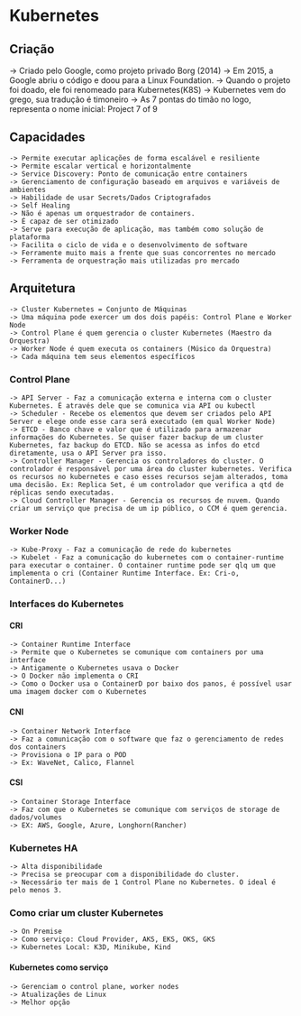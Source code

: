 # Kubernetes

## Criação
 -> Criado pelo Google, como projeto privado Borg (2014)
 -> Em 2015, a Google abriu o código e doou para a Linux Foundation.
 -> Quando o projeto foi doado, ele foi renomeado para Kubernetes(K8S)
 -> Kubernetes vem do grego, sua tradução é timoneiro
 -> As 7 pontas do timão no logo, representa o nome inicial: Project 7 of 9

## Capacidades
    -> Permite executar aplicações de forma escalável e resiliente
    -> Permite escalar vertical e horizontalmente
    -> Service Discovery: Ponto de comunicação entre containers
    -> Gerenciamento de configuração baseado em arquivos e variáveis de ambientes
    -> Habilidade de usar Secrets/Dados Criptografados
    -> Self Healing
    -> Não é apenas um orquestrador de containers. 
    -> É capaz de ser otimizado
    -> Serve para execução de aplicação, mas também como solução de plataforma
    -> Facilita o ciclo de vida e o desenvolvimento de software
    -> Ferramente muito mais a frente que suas concorrentes no mercado
    -> Ferramenta de orquestração mais utilizadas pro mercado

## Arquitetura
    -> Cluster Kubernetes = Conjunto de Máquinas
    -> Uma máquina pode exercer um dos dois papéis: Control Plane e Worker Node
    -> Control Plane é quem gerencia o cluster Kubernetes (Maestro da Orquestra)
    -> Worker Node é quem executa os containers (Músico da Orquestra)
    -> Cada máquina tem seus elementos específicos

### Control Plane
    -> API Server - Faz a comunicação externa e interna com o cluster Kubernetes. É através dele que se comunica via API ou kubectl
    -> Scheduler - Recebe os elementos que devem ser criados pelo API Server e elege onde esse cara será executado (em qual Worker Node)
    -> ETCD - Banco chave e valor que é utilizado para armazenar informações do Kubernetes. Se quiser fazer backup de um cluster Kubernetes, faz backup do ETCD. Não se acessa as infos do etcd diretamente, usa o API Server pra isso.
    -> Controller Manager - Gerencia os controladores do cluster. O controlador é responsável por uma área do cluster kubernetes. Verifica os recursos no kubernetes e caso esses recursos sejam alterados, toma uma decisão. Ex: Replica Set, é um controlador que verifica a qtd de réplicas sendo executadas.
    -> Cloud Controller Manager - Gerencia os recursos de nuvem. Quando criar um serviço que precisa de um ip público, o CCM é quem gerencia.

### Worker Node
    -> Kube-Proxy - Faz a comunicação de rede do kubernetes
    -> Kubelet - Faz a comunicação do kubernetes com o container-runtime para executar o container. O container runtime pode ser qlq um que implementa o cri (Container Runtime Interface. Ex: Cri-o, ContainerD...)

### Interfaces do Kubernetes

#### CRI
    -> Container Runtime Interface
    -> Permite que o Kubernetes se comunique com containers por uma interface
    -> Antigamente o Kubernetes usava o Docker
    -> O Docker não implementa o CRI
    -> Como o Docker usa o ContainerD por baixo dos panos, é possível usar uma imagem docker com o Kubernetes

#### CNI
    -> Container Network Interface
    -> Faz a comunicação com o software que faz o gerenciamento de redes dos containers
    -> Provisiona o IP para o POD
    -> Ex: WaveNet, Calico, Flannel

#### CSI
    -> Container Storage Interface
    -> Faz com que o Kubernetes se comunique com serviços de storage de dados/volumes
    -> EX: AWS, Google, Azure, Longhorn(Rancher)

### Kubernetes HA
    -> Alta disponibilidade
    -> Precisa se preocupar com a disponibilidade do cluster.
    -> Necessário ter mais de 1 Control Plane no Kubernetes. O ideal é pelo menos 3.

### Como criar um cluster Kubernetes
    -> On Premise
    -> Como serviço: Cloud Provider, AKS, EKS, OKS, GKS
    -> Kubernetes Local: K3D, Minikube, Kind

#### Kubernetes como serviço
    -> Gerenciam o control plane, worker nodes
    -> Atualizações de Linux
    -> Melhor opção


  